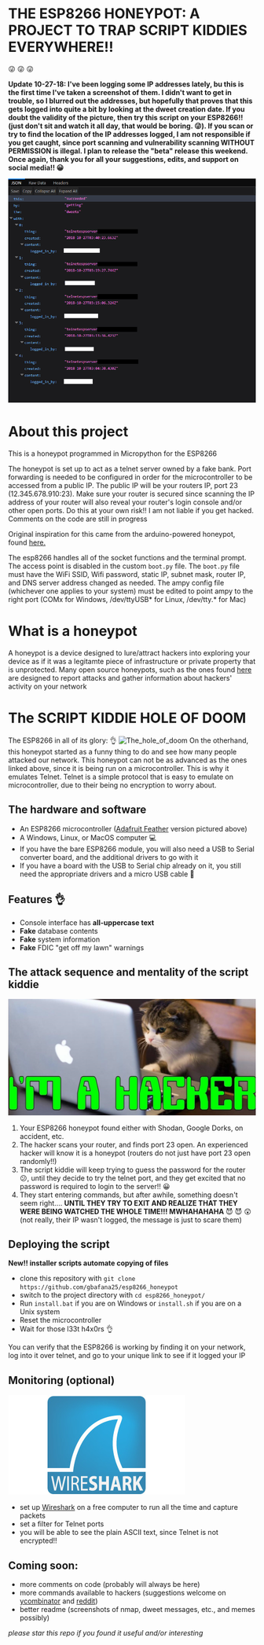 # THE ESP8266 HONEYPOT: A PROJECT TO TRAP SCRIPT KIDDIES EVERYWHERE!! 

:stuck_out_tongue_winking_eye: :stuck_out_tongue_winking_eye: :stuck_out_tongue_winking_eye:

**Update 10-27-18:  I've been logging some IP addresses lately, bu this is the first time I've taken a screenshot of them.  I didn't want to get in trouble, so I blurred out the addresses, but hopefully that proves that this gets logged into quite a bit by looking at the dweet creation date.  If you doubt the validity of the picture, then try this script on your ESP8266!! (just don't sit and watch it all day, that would be boring. :stuck_out_tongue_winking_eye:).  If you scan or try to find the location of the IP addresses logged, I am not responsible if you get caught, since port scanning and vulnerability scanning WITHOUT PERMISSION is illegal.  I plan to release the "beta" release this weekend.  Once again, thank you for all your suggestions, edits, and support on social media!! :grinning:** 


![hacker_ips](/images/h4x0r_IPs.png)


# About this project #

This is a honeypot programmed in Micropython for the ESP8266

The honeypot is set up to act as a telnet server owned by a fake bank.
Port forwarding is needed to be configured in order for the microcontroller to be accessed from a public IP.  The public IP will be your routers IP, port 23 (12.345.678.910:23).  Make sure your router is secured since scanning the IP address of your router will also reveal your router's login console and/or other open ports.  Do this at your own risk!!  I am not liable if you get hacked. Comments on the code are still in progress

Original inspiration for this came from the arduino-powered honeypot, found [here.](https://www.reddit.com/r/arduino/comments/5ngt87/this_is_my_arduinopowered_honeypot_if_you_want_to/)

The esp8266 handles all of the socket functions and the terminal prompt.  The access point is disabled in the custom `boot.py` file.  The `boot.py` file must have the WiFi SSID, Wifi password, static IP, subnet mask, router IP, and DNS server address changed as needed.  The ampy config file (whichever one applies to your system) must be edited to point ampy to the right port (COMx for Windows, /dev/ttyUSB* for Linux, /dev/tty.* for Mac)

# What is a honeypot #

A honeypot is a device designed to lure/attract hackers into exploring your device as if it was a legitamte piece of infrastructure or private property that is unprotected.  Many open source honeypots, such as the ones found [here](https://github.com/paralax/awesome-honeypots) are designed to report attacks and gather information about hackers' activity on your network

# The SCRIPT KIDDIE HOLE OF DOOM #

The ESP8266 in all of its glory: :ok_hand:
![The_hole_of_doom](/images/honeypot_desk.jpg)
On the otherhand, this honeypot started as a funny thing to do and see how many people attacked our network.  This honeypot can not be as advanced as the ones linked above, since it is being run on a microcontroller.  This is why it emulates Telnet.  Telnet is a simple protocol that is easy to emulate on microcontroller, due to their being no encryption to worry about.

## The hardware and software ##
   - An ESP8266 microcontroller ([Adafruit Feather](https://www.adafruit.com/product/2821) version pictured above)
   - A Windows, Linux, or MacOS computer :computer:
   - If you have the bare ESP8266 module, you will also need a USB to Serial converter board, and the additional drivers to go with it
   - If you have a board with the USB to Serial chip already on it, you still need the appropriate drivers and a micro USB cable :electric_plug:

## Features :ok_hand: ##

   - Console interface has **all-uppercase text**
   - **Fake** database contents
   - **Fake** system information
   - **Fake** FDIC "get off my lawn" warnings

## The attack sequence and mentality of the script kiddie ##

![script_kiddie](/images/script_kiddies.jpg)

 1.  Your ESP8266 honeypot found either with Shodan, Google Dorks, on accident, etc.
 2.  The hacker scans your router, and finds port 23 open.  An experienced hacker will know it is a              honeypot (routers do not just have port 23 open randomly!!)
 3.  The script kiddie will keep trying to guess the password for the router :confused:, until they decide to try the telnet port, and they get excited that no password is required to login to the server!! :grinning:
 4.  They start entering commands, but after awhile, something doesn't seem right.... **UNTIL THEY TRY          TO EXIT AND REALIZE THAT THEY WERE BEING WATCHED THE WHOLE TIME!!! MWHAHAHAHA** :smiling_imp: :smiling_imp: :astonished: (not really, their IP wasn't logged, the message is just to scare them)

## Deploying the script ##
**New!! installer scripts automate copying of files**
 - clone this repository with `git clone https://github.com/gbafana25/esp8266_honeypot`
 - switch to the project directory with `cd esp8266_honeypot/`
 - Run `install.bat` if you are on Windows or `install.sh` if you are on a Unix system
 - Reset the microcontroller
 - Wait for those l33t h4x0rs :ok_hand:

 You can verify that the ESP8266 is working by finding it on your network, log into it over telnet, and go to your unique link to see if it logged your IP

## Monitoring (optional) ##

   ![Wireshark](/images/wireshark_medium.jpg)
 - set up [Wireshark](https://www.wireshark.org/) on a free computer to run all the time and capture packets
 - set a filter for Telnet ports
 - you will be able to see the plain ASCII text, since Telnet is not encrypted!!

## Coming soon: ##

 - more comments on code (probably will always be here)
 - more commands available to hackers (suggestions welcome on [ycombinator](https://news.ycombinator.com/item?id=18266188) and [reddit](https://www.reddit.com/r/esp8266/comments/9qkdeb/the_script_kiddie_hole_of_doom_not_in_caps_lock/))
 - better readme (screenshots of nmap, dweet messages, etc., and memes possibly)

*please star this repo if you found it useful and/or interesting*
